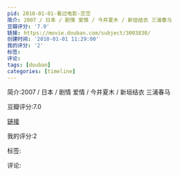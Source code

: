 ```yaml
---
pid: 2010-01-01-看过电影-恋空
简介: 2007 / 日本 / 剧情 爱情 / 今井夏木 / 新垣结衣 三浦春马
豆瓣评分: '7.0'
链接: https://movie.douban.com/subject/3003830/
创建时间: '2010-01-01 11:29:00'
我的评分: '2'
标签:
评论:
tags: [douban]
categories: [timeline]
---
```

简介:2007 / 日本 / 剧情 爱情 / 今井夏木 / 新垣结衣 三浦春马

豆瓣评分:7.0

[链接](https://movie.douban.com/subject/3003830/)

我的评分:2

标签:

评论:

